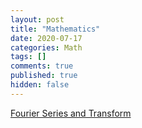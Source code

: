 ```yaml
---
layout: post
title: "Mathematics"
date: 2020-07-17
categories: Math
tags: []
comments: true
published: true
hidden: false
---
```


[Fourier Series and Transform](fourier-series-and-transform)

